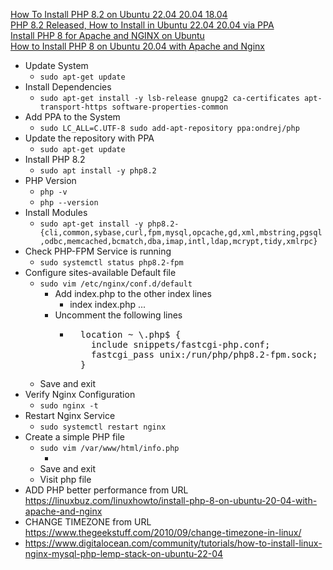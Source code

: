 [How To Install PHP 8.2 on Ubuntu 22.04 20.04 18.04](https://computingforgeeks.com/how-to-install-php-8-2-on-ubuntu/)<br />
[PHP 8.2 Released, How to Install in Ubuntu 22.04 20.04 via PPA](https://ubuntuhandbook.org/index.php/2022/12/php-8-2-ubuntu-ppa/)<br />
[Install PHP 8 for Apache and NGINX on Ubuntu](https://www.linode.com/docs/guides/install-php-8-for-apache-and-nginx-on-ubuntu/)<br />
[How to Install PHP 8 on Ubuntu 20.04 with Apache and Nginx](https://linuxbuz.com/linuxhowto/install-php-8-on-ubuntu-20-04-with-apache-and-nginx)<br />

* Update System
  * `sudo apt-get update`
* Install Dependencies
  * `sudo apt-get install -y lsb-release gnupg2 ca-certificates apt-transport-https software-properties-common`
* Add PPA to the System
  * `sudo LC_ALL=C.UTF-8 sudo add-apt-repository ppa:ondrej/php`
* Update the repository with PPA
  * `sudo apt-get update`
* Install PHP 8.2
  * `sudo apt install -y php8.2`
* PHP Version
  * `php -v`
  * `php --version`
* Install Modules
  * `sudo apt-get install -y php8.2-{cli,common,sybase,curl,fpm,mysql,opcache,gd,xml,mbstring,pgsql,odbc,memcached,bcmatch,dba,imap,intl,ldap,mcrypt,tidy,xmlrpc}`
* Check PHP-FPM Service is running
  *  `sudo systemctl status php8.2-fpm`
* Configure sites-available Default file
  * `sudo vim /etc/nginx/conf.d/default`
    * Add index.php to the other index lines
      * index index.php ...
    * Uncomment the following lines
      * <pre>
          location ~ \.php$ {
            include snippets/fastcgi-php.conf;
            fastcgi_pass unix:/run/php/php8.2-fpm.sock;
          }
        </pre>
  * Save and exit
* Verify Nginx Configuration
  * `sudo nginx -t`
* Restart Nginx Service
  * `sudo systemctl restart nginx`
* Create a simple PHP file
  * `sudo vim /var/www/html/info.php`
    * <?php phpinfo(); ?>
  * Save and exit
  * Visit php file
* ADD PHP better performance from URL https://linuxbuz.com/linuxhowto/install-php-8-on-ubuntu-20-04-with-apache-and-nginx
* CHANGE TIMEZONE from URL https://www.thegeekstuff.com/2010/09/change-timezone-in-linux/
* https://www.digitalocean.com/community/tutorials/how-to-install-linux-nginx-mysql-php-lemp-stack-on-ubuntu-22-04
